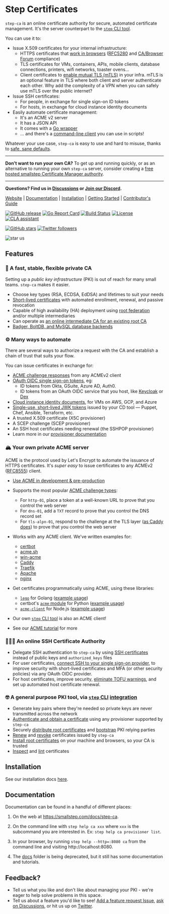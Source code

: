 # Step Certificates

`step-ca` is an online certificate authority for secure, automated certificate management. It's the server counterpart to the [`step` CLI tool](https://github.com/smallstep/cli).

You can use it to:
- Issue X.509 certificates for your internal infrastructure:
  - HTTPS certificates that [work in browsers](https://smallstep.com/blog/step-v0-8-6-valid-HTTPS-certificates-for-dev-pre-prod.html) ([RFC5280](https://tools.ietf.org/html/rfc5280) and [CA/Browser Forum](https://cabforum.org/baseline-requirements-documents/) compliance)
  - TLS certificates for VMs, containers, APIs, mobile clients, database connections, printers, wifi networks, toaster ovens...
  - Client certificates to [enable mutual TLS (mTLS)](https://smallstep.com/hello-mtls) in your infra. mTLS is an optional feature in TLS where both client and server authenticate each other. Why add the complexity of a VPN when you can safely use mTLS over the public internet?
- Issue SSH certificates:
  - For people, in exchange for single sign-on ID tokens
  - For hosts, in exchange for cloud instance identity documents
- Easily automate certificate management:
  - It's an ACME v2 server
  - It has a JSON API
  - It comes with a [Go wrapper](./examples#user-content-basic-client-usage)
  - ... and there's a [command-line client](https://github.com/smallstep/cli) you can use in scripts!

Whatever your use case, `step-ca` is easy to use and hard to misuse, thanks to [safe, sane defaults](https://smallstep.com/docs/step-ca/certificate-authority-server-production#sane-cryptographic-defaults).

---

**Don't want to run your own CA?**
To get up and running quickly, or as an alternative to running your own `step-ca` server, consider creating a [free hosted smallstep Certificate Manager authority](https://info.smallstep.com/certificate-manager-early-access-mvp/).

---

**Questions? Find us in [Discussions](https://github.com/smallstep/certificates/discussions) or [Join our Discord](https://u.step.sm/discord).**

[Website](https://smallstep.com/certificates) |
[Documentation](https://smallstep.com/docs) |
[Installation](https://smallstep.com/docs/step-ca/installation) |
[Getting Started](https://smallstep.com/docs/step-ca/getting-started) |
[Contributor's Guide](./docs/CONTRIBUTING.md)

[![GitHub release](https://img.shields.io/github/release/smallstep/certificates.svg)](https://github.com/smallstep/certificates/releases/latest)
[![Go Report Card](https://goreportcard.com/badge/github.com/smallstep/certificates)](https://goreportcard.com/report/github.com/smallstep/certificates)
[![Build Status](https://travis-ci.com/smallstep/certificates.svg?branch=master)](https://travis-ci.com/smallstep/certificates)
[![License](https://img.shields.io/badge/License-Apache%202.0-blue.svg)](https://opensource.org/licenses/Apache-2.0)
[![CLA assistant](https://cla-assistant.io/readme/badge/smallstep/certificates)](https://cla-assistant.io/smallstep/certificates)

[![GitHub stars](https://img.shields.io/github/stars/smallstep/certificates.svg?style=social)](https://github.com/smallstep/certificates/stargazers)
[![Twitter followers](https://img.shields.io/twitter/follow/smallsteplabs.svg?label=Follow&style=social)](https://twitter.com/intent/follow?screen_name=smallsteplabs)

![star us](https://github.com/smallstep/certificates/raw/master/docs/images/star.gif)

## Features

### 🦾 A fast, stable, flexible private CA

Setting up a *public key infrastructure* (PKI) is out of reach for many small teams. `step-ca` makes it easier.

- Choose key types (RSA, ECDSA, EdDSA) and lifetimes to suit your needs
- [Short-lived certificates](https://smallstep.com/blog/passive-revocation.html) with automated enrollment, renewal, and passive revocation
- Capable of high availability (HA) deployment using [root federation](https://smallstep.com/blog/step-v0.8.3-federation-root-rotation.html) and/or multiple intermediaries
- Can operate as [an online intermediate CA for an existing root CA](https://smallstep.com/docs/tutorials/intermediate-ca-new-ca)
- [Badger, BoltDB, and MySQL database backends](https://smallstep.com/docs/step-ca/configuration#databases)

### ⚙️ Many ways to automate

There are several ways to authorize a request with the CA and establish a chain of trust that suits your flow.

You can issue certificates in exchange for:
- [ACME challenge responses](#your-own-private-acme-server) from any ACMEv2 client
- [OAuth OIDC single sign-on tokens](https://smallstep.com/blog/easily-curl-services-secured-by-https-tls.html), eg:
  - ID tokens from Okta, GSuite, Azure AD, Auth0.
  - ID tokens from an OAuth OIDC service that you host, like [Keycloak](https://www.keycloak.org/) or [Dex](https://github.com/dexidp/dex)
- [Cloud instance identity documents](https://smallstep.com/blog/embarrassingly-easy-certificates-on-aws-azure-gcp/), for VMs on AWS, GCP, and Azure
- [Single-use, short-lived JWK tokens](https://smallstep.com/docs/step-ca/provisioners#jwk) issued by your CD tool — Puppet, Chef, Ansible, Terraform, etc.
- A trusted X.509 certificate (X5C provisioner)
- A SCEP challenge (SCEP provisioner)
- An SSH host certificates needing renewal (the SSHPOP provisioner)
- Learn more in our [provisioner documentation](https://smallstep.com/docs/step-ca/provisioners)

### 🏔 Your own private ACME server

ACME is the protocol used by Let's Encrypt to automate the issuance of HTTPS certificates. It's _super easy_ to issue certificates to any ACMEv2 ([RFC8555](https://tools.ietf.org/html/rfc8555)) client.

- [Use ACME in development & pre-production](https://smallstep.com/blog/private-acme-server/#local-development--pre-production)
- Supports the most popular [ACME challenge types](https://letsencrypt.org/docs/challenge-types/):
  - For `http-01`, place a token at a well-known URL to prove that you control the web server
  - For `dns-01`, add a `TXT` record to prove that you control the DNS record set
  - For `tls-alpn-01`, respond to the challenge at the TLS layer ([as Caddy does](https://caddy.community/t/caddy-supports-the-acme-tls-alpn-challenge/4860)) to prove that you control the web server

- Works with any ACME client. We've written examples for:
  - [certbot](https://smallstep.com/docs/tutorials/acme-protocol-acme-clients#certbot)
  - [acme.sh](https://smallstep.com/docs/tutorials/acme-protocol-acme-clients#acmesh)
  - [win-acme](https://smallstep.com/docs/tutorials/acme-protocol-acme-clients#win-acme)
  - [Caddy](https://smallstep.com/docs/tutorials/acme-protocol-acme-clients#caddy-v2)
  - [Traefik](https://smallstep.com/docs/tutorials/acme-protocol-acme-clients#traefik)
  - [Apache](https://smallstep.com/docs/tutorials/acme-protocol-acme-clients#apache)
  - [nginx](https://smallstep.com/docs/tutorials/acme-protocol-acme-clients#nginx)
- Get certificates programmatically using ACME, using these libraries:
  - [`lego`](https://github.com/go-acme/lego) for Golang ([example usage](https://smallstep.com/docs/tutorials/acme-protocol-acme-clients#golang))
  - certbot's [`acme` module](https://github.com/certbot/certbot/tree/master/acme) for Python ([example usage](https://smallstep.com/docs/tutorials/acme-protocol-acme-clients#python))
  - [`acme-client`](https://github.com/publishlab/node-acme-client) for Node.js ([example usage](https://smallstep.com/docs/tutorials/acme-protocol-acme-clients#node))
- Our own [`step` CLI tool](https://github.com/smallstep/cli) is also an ACME client!
- See our [ACME tutorial](https://smallstep.com/docs/tutorials/acme-challenge) for more

### 👩🏽‍💻 An online SSH Certificate Authority

- Delegate SSH authentication to `step-ca` by using [SSH certificates](https://smallstep.com/blog/use-ssh-certificates/) instead of public keys and `authorized_keys` files
- For user certificates, [connect SSH to your single sign-on provider](https://smallstep.com/blog/diy-single-sign-on-for-ssh/), to improve security with short-lived certificates and MFA (or other security policies) via any OAuth OIDC provider.
- For host certificates, improve security, [eliminate TOFU warnings](https://smallstep.com/blog/use-ssh-certificates/), and set up automated host certificate renewal.

### 🤓 A general purpose PKI tool, via [`step` CLI](https://github.com/smallstep/cli) [integration](https://smallstep.com/docs/step-cli/reference/ca/)

- Generate key pairs where they're needed so private keys are never transmitted across the network
- [Authenticate and obtain a certificate](https://smallstep.com/docs/step-cli/reference/ca/certificate/) using any provisioner supported by `step-ca`
- Securely [distribute root certificates](https://smallstep.com/docs/step-cli/reference/ca/root/) and [bootstrap](https://smallstep.com/docs/step-cli/reference/ca/bootstrap/) PKI relying parties
- [Renew](https://smallstep.com/docs/step-cli/reference/ca/renew/) and [revoke](https://smallstep.com/docs/step-cli/reference/ca/revoke/) certificates issued by `step-ca`
- [Install root certificates](https://smallstep.com/docs/step-cli/reference/certificate/install/) on your machine and browsers, so your CA is trusted
- [Inspect](https://smallstep.com/docs/step-cli/reference/certificate/inspect/) and [lint](https://smallstep.com/docs/step-cli/reference/certificate/lint/) certificates

## Installation

See our installation docs [here](https://smallstep.com/docs/step-ca/installation).

## Documentation

Documentation can be found in a handful of different places:

1. On the web at https://smallstep.com/docs/step-ca.

2. On the command line with `step help ca xxx` where `xxx` is the subcommand
you are interested in. Ex: `step help ca provisioner list`.

3. In your browser, by running `step help --http=:8080 ca` from the command line
and visiting http://localhost:8080.

4. The [docs](./docs/README.md) folder is being deprecated, but it still has some documentation and tutorials.

## Feedback?

* Tell us what you like and don't like about managing your PKI - we're eager to help solve problems in this space.
* Tell us about a feature you'd like to see! [Add a feature request Issue](https://github.com/smallstep/certificates/issues/new?assignees=&labels=enhancement%2C+needs+triage&template=enhancement.md&title=), [ask on Discussions](https://github.com/smallstep/certificates/discussions), or hit us up on [Twitter](https://twitter.com/smallsteplabs).
